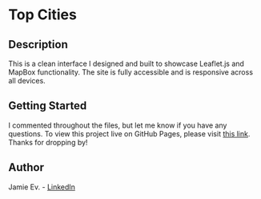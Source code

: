 # Top Cities

## Description

This is a clean interface I designed and built to showcase Leaflet.js and MapBox functionality. The site is fully accessible and is responsive across all devices.

## Getting Started

I commented throughout the files, but let me know if you have any questions. To view this project live on GitHub Pages, please visit [this link](https://jamie-ev.github.io/Top_Cities/). Thanks for dropping by!

## Author

Jamie Ev. - [LinkedIn](https://www.linkedin.com/in/jamie-ev)

